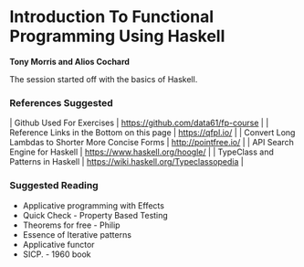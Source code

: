 # Introduction To Functional Programming Using Haskell
<p>
  <b> Tony Morris and Alios Cochard </b>
</p>

<p>
  The session started off with the basics of Haskell. <To Be Updated> 
</p>


### References Suggested

| Github Used For Exercises | https://github.com/data61/fp-course |
| Reference Links in the Bottom on this page | https://qfpl.io/ |
| Convert Long Lambdas to Shorter More Concise Forms | http://pointfree.io/ |
| API Search Engine for Haskell | https://www.haskell.org/hoogle/ |
| TypeClass and Patterns in Haskell | https://wiki.haskell.org/Typeclassopedia |

### Suggested Reading
 * Applicative programming with Effects
 * Quick Check - Property Based Testing
 * Theorems for free - Philip
 * Essence of Iterative patterns
 * Applicative functor
 * SICP. - 1960 book
